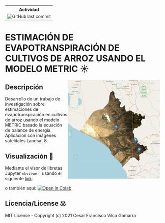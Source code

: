 <table style="width:50%">
  <tr>
    <th>Actividad</th>
  </tr>
  <tr>
    <td><img src="https://img.shields.io/github/last-commit/vilcagamarracf/Inv_arroz_METRIC?style=flat-square" alt="GitHub last commit"</td>
  </tr>
</table>

# ESTIMACIÓN DE EVAPOTRANSPIRACIÓN DE CULTIVOS DE ARROZ USANDO EL MODELO METRIC ☀️

<img src="figures/Region_of_Interest.PNG" alt="Zona de trabajo" align='right' width=300/>

## Descripción 
Desarrollo de un trabajo de investigación sobre estimaciones de evapotranspiración en cultivos de arroz usando el modelo METRIC basado la ecuación de balance de energia. 
Aplicacion con imágenes satelitales Landsat 8.

## Visualización 📓
Mediante el visor de libretas Jupyter `nbviewer`, usando el siguiente [link](https://nbviewer.jupyter.org/github/vilcagamarracf/Inv_arroz_METRIC/blob/main/jupyter_notebook/Inv_Arroz_METRIC.ipynb).

o también aquí:    <a href="https://colab.research.google.com/github/vilcagamarracf/Inv_arroz_METRIC/blob/main/jupyter_notebook/Inv_Arroz_METRIC.ipynb" target="_parent"><img src="https://colab.research.google.com/assets/colab-badge.svg" alt="Open In Colab"/></a>

## Licencia/License ⚖️
MIT License - Copyright (c) 2021 Cesar Francisco Vilca Gamarra
